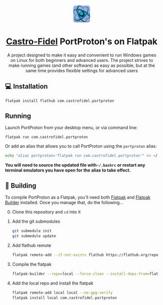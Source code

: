 <div align="center">
  <img src="com.castrofidel.portproton.svg" width="64">
  <h1 align="center"><a href="https://github.com/Castro-Fidel/">Castro-Fidel</a> PortProton's on Flatpak</h1>
  <p align="center">A project designed to make it easy and convenient to run Windows games on Linux for both beginners and advanced users. The project strives to make running games (and other software) as easy as possible, but at the same time provides flexible settings for advanced users</p>
</div>

## 💻 Installation

   ```sh
   flatpak install flathub com.castrofidel.portproton
   ```
   
## Running
Launch PortProton from your desktop menu, or via command line:

```
flatpak run com.castrofidel.portproton
```

Or add an alias that allows you to call PortProton using the `portproton` alias:

```sh
echo "alias portproton='flatpak run com.castrofidel.portproton'" >> ~/.bashrc
```

**You will need to source the updated file with`~/.bashrc` or restart any terminal emulators you have open for the alias to take effect.**

## 🔨 Building

To compile PortProton as a Flatpak, you'll need both [Flatpak](https://flatpak.org/setup/) and [Flatpak Builder](http://docs.flatpak.org/en/latest/flatpak-builder.html) installed. Once you manage that, do the following...

0. Clone this repository and `cd` into it
1. Add the git submodules

   ```sh
   git submodule init
   git submodule update
   ```
   
2. Add flathub remote

   ```sh
   flatpak remote-add --if-not-exists flathub https://flathub.org/repo/flathub.flatpakrepo
   ```
   
3. Compile the flatpak

   ```sh
   flatpak-builder --repo=local --force-clean --install-deps-from=flathub build-dir com.castrofidel.portproton.yml
   ```
   
4. Add the local repo and install the flatpak

   ```sh
   flatpak remote-add local local --no-gpg-verify
   flatpak install local com.castrofidel.portproton
   ```

